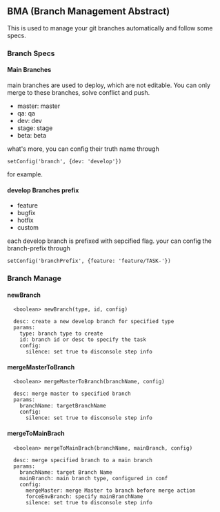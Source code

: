 ## BMA (Branch Management Abstract)

This is used to manage your git branches automatically and follow some specs.

### Branch Specs

#### Main Branches

main branches are used to deploy, which are not editable. You can only merge to these branches, solve conflict and push.

* master: master
* qa: qa
* dev: dev
* stage: stage
* beta: beta

what's more, you can config their truth name through 

`setConfig('branch', {dev: 'develop'})`

for example.

#### develop Branches prefix

* feature
* bugfix
* hotfix
* custom

each develop branch is prefixed with sepcified flag. your can config the branch-prefix through 

`setConfig('branchPrefix', {feature: 'feature/TASK-'})`

### Branch Manage

#### newBranch

```
  <boolean> newBranch(type, id, config)

  desc: create a new develop branch for specified type
  params:
    type: branch type to create
    id: branch id or desc to specify the task
    config:
      silence: set true to disconsole step info
```

#### mergeMasterToBranch

```
  <boolean> mergeMasterToBranch(branchName, config)

  desc: merge master to specified branch
  params:
    branchName: targetBranchName
    config:
      silence: set true to disconsole step info
```

#### mergeToMainBrach

```
  <boolean> mergeToMainBrach(branchName, mainBranch, config)

  desc: merge specified branch to a main branch
  params:
    branchName: target Branch Name
    mainBranch: main branch type, configured in conf
    config:
      mergeMaster: merge Master to branch before merge action
      forceEnvBranch: specify mainBranchName
      silence: set true to disconsole step info
```